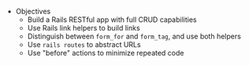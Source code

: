 * Objectives
    - Build a Rails RESTful app with full CRUD capabilities
    - Use Rails link helpers to build links
    - Distinguish between `form_for` and `form_tag`, and use both helpers
    - Use `rails routes` to abstract URLs
    - Use "before" actions to minimize repeated code
